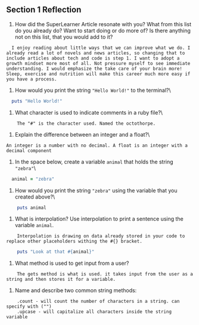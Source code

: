 ## Section 1 Reflection

1. How did the SuperLearner Article resonate with you? What from this list do you already do? Want to start doing or do more of? Is there anything not on this list, that you would add to it?
```
  I enjoy reading about little ways that we can improve what we do. I already read a lot of novels and news articles, so changing that to include articles about tech and code is step 1. I want to adopt a growth mindset more most of all. Not pressure myself to see immediate understanding. I would emphasize the take care of your brain more! Sleep, exercise and nutrition will make this career much more easy if you have a process.
```
1. How would you print the string `"Hello World!"` to the terminal?\
```rb    
  puts "Hello World!"
```

1. What character is used to indicate comments in a ruby file?\
```
    The "#" is the character used. Named the octothorpe.
```
1. Explain the difference between an integer and a float?\
```
An integer is a number with no decimal. A float is an integer with a decimal component
```
1. In the space below, create a variable `animal` that holds the string `"zebra"`\
```rb  
  animal = "zebra"
```

1. How would you print the string `"zebra"` using the variable that you created above?\
```rb
    puts animal
```
1. What is interpolation? Use interpolation to print a sentence using the variable `animal`.
```
    Interpolation is drawing on data already stored in your code to replace other placeholders withing the #{} bracket.
```
```rb
    puts "Look at that #{animal}"
```

1. What method is used to get input from a user?
```   
    The gets method is what is used. it takes input from the user as a string and then stores it for a variable.  
```
1. Name and describe two common string methods:
```
    .count - will count the number of characters in a string. can specify with ("")
    .upcase - will capitalize all characters inside the string variable
```
